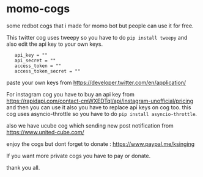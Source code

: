 # momo-cogs
some redbot cogs that i made for momo bot but people can use it for free.



This twitter cog uses tweepy so you have to do `pip install tweepy` and also edit the api key to your own keys.
        
       api_key = ""
       api_secret = ""
       access_token = ""
       access_token_secret = ""

paste your own keys from https://developer.twitter.com/en/application/

For instagram cog you have to buy an api key from https://rapidapi.com/contact-cmWXEDTql/api/instagram-unofficial/pricing and then you can use it also you have to replace api keys on cog too. this cog uses asyncio-throttle so you have to do `pip install asyncio-throttle`.

also we have ucube cog which sending new post notification from https://www.united-cube.com/

enjoy the cogs but dont forget to donate : https://www.paypal.me/ksinging 


If you want more private cogs you have to pay or donate.


thank you all.
